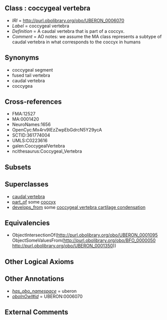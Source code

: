 
## Class : coccygeal vertebra

 * *IRI* = http://purl.obolibrary.org/obo/UBERON_0006070
 * *Label* = coccygeal vertebra
 * *Definition* = A caudal vertebra that is part of a coccyx.
 * *Comment* = AO notes: we assume the MA class represents a subtype of caudal vertebra in what corresponds to the coccyx in humans

## Synonyms

 * coccygeal segment
 * fused tail vertebra
 * caudal vertebra
 * coccygea

## Cross-references

 * FMA:12527
 * MA:0001420
 * NeuroNames:1656
 * OpenCyc:Mx4rv9IEzZwpEbGdrcN5Y29ycA
 * SCTID:361774004
 * UMLS:C0223616
 * galen:CoccygealVertebra
 * ncithesaurus:Coccygeal_Vertebra

## Subsets


## Superclasses

 * [caudal vertebra](../../UBERON/95/UBERON_0001095.md)
 * [part_of](../../BFO/50/BFO_0000050.md) some [coccyx](../../UBERON/50/UBERON_0001350.md)
 * [develops_from](../../RO/02/RO_0002202.md) some [coccygeal vertebra cartilage condensation](../../UBERON/17/UBERON_0013517.md)

## Equivalencies

 * ObjectIntersectionOf(<http://purl.obolibrary.org/obo/UBERON_0001095> ObjectSomeValuesFrom(<http://purl.obolibrary.org/obo/BFO_0000050> <http://purl.obolibrary.org/obo/UBERON_0001350>))

## Other Logical Axioms


## Other Annotations

 * *[has_obo_namespace](../../ce/oboInOwl#hasOBONamespace.md)* = uberon
 * *[oboInOwl#id](../../id/oboInOwl#id.md)* = UBERON:0006070

## External Comments

